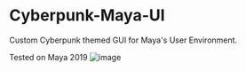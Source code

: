 # Cyberpunk-Maya-UI

Custom Cyberpunk themed GUI for Maya's User Environment.

Tested on Maya 2019 
![image](https://github.com/Aldanoah/Cyberpunk-Maya-UI/assets/84312447/771f60d5-7027-4ce0-8de2-820ba9e8b61a)

